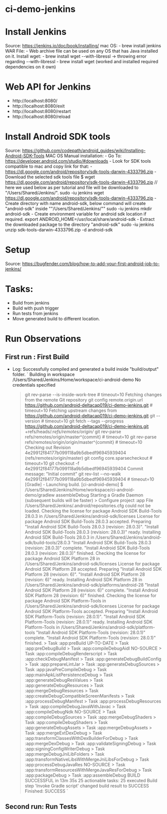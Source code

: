 # ci-demo-jenkins

# Install Jenkins
   Source: https://jenkins.io/doc/book/installing/
   mac OS:
       - brew install jenkins
   WAR File:
       - Web archive file can be used on any OS that has Java installed on it.
   Install wget:
       - brew install wget --with-libressl -> throwing error regarding --with-libressl
       - brew install wget (worked and installed required dependencies on it own)

# Web API for Jenkins
   - http://localhost:8080/
   - http://localhost:8080/exit
   - http://localhost:8080/restart
   - http://localhost:8080/reload

# Install Android SDK tools
   Source: https://github.com/codepath/android_guides/wiki/Installing-Android-SDK-Tools
   MAC OS Manual installation:
    - Go To: https://developer.android.com/studio/#downloads
    - Look for SDK tools compatible to mac and copy link for that:
        - https://dl.google.com/android/repository/sdk-tools-darwin-4333796.zip
    - Download the selected sdk tools file
        $ wget https://dl.google.com/android/repository/sdk-tools-darwin-4333796.zip
        // here we used below as per tutorial and file will be downloaded to "/Users/Shared/Jenkins/". 
        sudo -iu jenkins wget https://dl.google.com/android/repository/sdk-tools-darwin-4333796.zip
    - Create directory with name android-sdk, below command will create "android-sdk" inside ""/Users/Shared/Jenkins/""
        sudo -iu jenkins mkdir android-sdk
    - Create environment variable for android sdk location if required.
            export ANDROID_HOME=/usr/local/share/android-sdk
    - Extract the downloaded package to the directory "android-sdk" 
        sudo -iu jenkins unzip sdk-tools-darwin-4333796.zip -d android-sdk
    
# Setup
   Source: https://bugfender.com/blog/how-to-add-your-first-android-job-to-jenkins/

# Tasks:
   - Build from jenkins
   - Build with push trigger
   - Run tests from jenkins
   - Move generated build to different location.
   
# Run Observations
## First run : First Build
   - Log: Successfully compiled and generated a build inside "build/output" folder.
    `
    Building in workspace /Users/Shared/Jenkins/Home/workspace/ci-android-demo
    No credentials specified
     > git rev-parse --is-inside-work-tree # timeout=10
    Fetching changes from the remote Git repository
     > git config remote.origin.url https://github.com/android-deltacap019/ci-demo-jenkins.git # timeout=10
    Fetching upstream changes from https://github.com/android-deltacap019/ci-demo-jenkins.git
     > git --version # timeout=10
     > git fetch --tags --progress https://github.com/android-deltacap019/ci-demo-jenkins.git +refs/heads/*:refs/remotes/origin/*
     > git rev-parse refs/remotes/origin/master^{commit} # timeout=10
     > git rev-parse refs/remotes/origin/origin/master^{commit} # timeout=10
    Checking out Revision 4e29912f84177b099118a9b5dbedf96945939404 (refs/remotes/origin/master)
     > git config core.sparsecheckout # timeout=10
     > git checkout -f 4e29912f84177b099118a9b5dbedf96945939404
    Commit message: "Initial commit"
     > git rev-list --no-walk 4e29912f84177b099118a9b5dbedf96945939404 # timeout=10
    [Gradle] - Launching build.
    [ci-android-demo] $ /Users/Shared/Jenkins/Home/workspace/ci-android-demo/gradlew assembleDebug
    Starting a Gradle Daemon (subsequent builds will be faster)
    > Configure project :app
    File /Users/Shared/Jenkins/.android/repositories.cfg could not be loaded.
    Checking the license for package Android SDK Build-Tools 28.0.3 in /Users/Shared/Jenkins/android-sdk/licenses
    License for package Android SDK Build-Tools 28.0.3 accepted.
    Preparing "Install Android SDK Build-Tools 28.0.3 (revision: 28.0.3)".
    "Install Android SDK Build-Tools 28.0.3 (revision: 28.0.3)" ready.
    Installing Android SDK Build-Tools 28.0.3 in /Users/Shared/Jenkins/android-sdk/build-tools/28.0.3
    "Install Android SDK Build-Tools 28.0.3 (revision: 28.0.3)" complete.
    "Install Android SDK Build-Tools 28.0.3 (revision: 28.0.3)" finished.
    Checking the license for package Android SDK Platform 28 in /Users/Shared/Jenkins/android-sdk/licenses
    License for package Android SDK Platform 28 accepted.
    Preparing "Install Android SDK Platform 28 (revision: 6)".
    "Install Android SDK Platform 28 (revision: 6)" ready.
    Installing Android SDK Platform 28 in /Users/Shared/Jenkins/android-sdk/platforms/android-28
    "Install Android SDK Platform 28 (revision: 6)" complete.
    "Install Android SDK Platform 28 (revision: 6)" finished.
    Checking the license for package Android SDK Platform-Tools in /Users/Shared/Jenkins/android-sdk/licenses
    License for package Android SDK Platform-Tools accepted.
    Preparing "Install Android SDK Platform-Tools (revision: 28.0.1)".
    "Install Android SDK Platform-Tools (revision: 28.0.1)" ready.
    Installing Android SDK Platform-Tools in /Users/Shared/Jenkins/android-sdk/platform-tools
    "Install Android SDK Platform-Tools (revision: 28.0.1)" complete.
    "Install Android SDK Platform-Tools (revision: 28.0.1)" finished.
    > Task :app:preBuild UP-TO-DATE
    > Task :app:preDebugBuild
    > Task :app:compileDebugAidl NO-SOURCE
    > Task :app:compileDebugRenderscript
    > Task :app:checkDebugManifest
    > Task :app:generateDebugBuildConfig
    > Task :app:prepareLintJar
    > Task :app:generateDebugSources
    > Task :app:javaPreCompileDebug
    > Task :app:mainApkListPersistenceDebug
    > Task :app:generateDebugResValues
    > Task :app:generateDebugResources
    > Task :app:mergeDebugResources
    > Task :app:createDebugCompatibleScreenManifests
    > Task :app:processDebugManifest
    > Task :app:processDebugResources
    > Task :app:compileDebugJavaWithJavac
    > Task :app:compileDebugNdk NO-SOURCE
    > Task :app:compileDebugSources
    > Task :app:mergeDebugShaders
    > Task :app:compileDebugShaders
    > Task :app:generateDebugAssets
    > Task :app:mergeDebugAssets
    > Task :app:mergeExtDexDebug
    > Task :app:transformClassesWithDexBuilderForDebug
    > Task :app:mergeDexDebug
    > Task :app:validateSigningDebug
    > Task :app:signingConfigWriterDebug
    > Task :app:mergeDebugJniLibFolders
    > Task :app:transformNativeLibsWithMergeJniLibsForDebug
    > Task :app:processDebugJavaRes NO-SOURCE
    > Task :app:transformResourcesWithMergeJavaResForDebug
    > Task :app:packageDebug
    > Task :app:assembleDebug
    BUILD SUCCESSFUL in 13m 35s
    25 actionable tasks: 25 executed
    Build step 'Invoke Gradle script' changed build result to SUCCESS
    Finished: SUCCESS
    `
## Second run: Run Tests  

